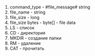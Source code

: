 1. command_type - #file_message# string
2. file_name - string
3. file_size - long
4. file_size bytes - byte[] - file data
5. LS - список
6. CD -  директория
7. MKDIR - создание папки 
8. RM - удаление
9. CAT - прочитать